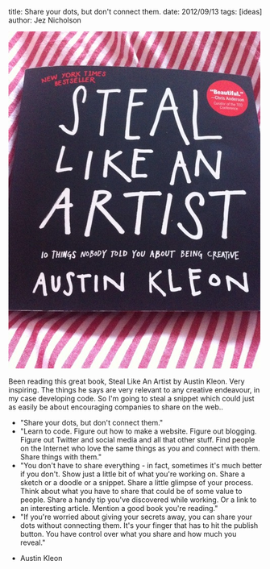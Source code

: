 title: Share your dots, but don't connect them.
date: 2012/09/13
tags: [ideas]
author: Jez Nicholson

<a href="/media/getfile/files.posterous.com/jnicho02/ssGtuHlwfmuwaesqIGyBcvHyvzkIAkjsFJGzbeEgwrcAznufsljBtGmkcsDj/p198.jpg.scaled1000.jpg"><img alt="P198" height="669" src="/media/getfile/files.posterous.com/jnicho02/ssGtuHlwfmuwaesqIGyBcvHyvzkIAkjsFJGzbeEgwrcAznufsljBtGmkcsDj/p198.jpg.scaled500.jpg" width="500" /></a>

Been reading this great book, Steal Like An Artist by Austin Kleon. Very inspiring. The things he says are very relevant to any creative endeavour, in my case developing code. So I'm going to steal a snippet which could just as easily be about encouraging companies to share on the web..

* "Share your dots, but don't connect them."
* "Learn to code. Figure out how to make a website. Figure out blogging. Figure out Twitter and social media and all that other stuff. Find people on the Internet who love the same things as you and connect with them. Share things with them."
* "You don't have to share everything - in fact, sometimes it's much better if you don't. Show just a little bit of what you're working on. Share a sketch or a doodle or a snippet. Share a little glimpse of your process. Think about what you have to share that could be of some value to people. Share a handy tip you've discovered while working. Or a link to an interesting article. Mention a good book you're reading."
* "If you're worried about giving your secrets away, you can share your dots without connecting them. It's your finger that has to hit the publish button. You have control over what you share and how much you reveal."
- Austin Kleon